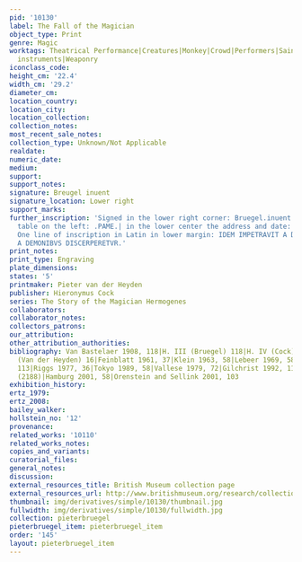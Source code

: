 ```yaml
---
pid: '10130'
label: The Fall of the Magician
object_type: Print
genre: Magic
worktags: Theatrical Performance|Creatures|Monkey|Crowd|Performers|Saint|Armor|Flag/Banner|Musical
  instruments|Weaponry
iconclass_code:
height_cm: '22.4'
width_cm: '29.2'
diameter_cm:
location_country:
location_city:
location_collection:
collection_notes:
most_recent_sale_notes:
collection_type: Unknown/Not Applicable
realdate:
numeric_date:
medium:
support:
support_notes:
signature: Breugel inuent
signature_location: Lower right
support_marks:
further_inscription: 'Signed in the lower right corner: Bruegel.inuent and on the
  table on the left: .PAME.| in the lower center the address and date: Cock.excudebat.1565.
  One line of inscription in Latin in lower margin: IDEM IMPETRAVIT A DEO VT MAGVS
  A DEMONIBVS DISCERPERETVR.'
print_notes:
print_type: Engraving
plate_dimensions:
states: '5'
printmaker: Pieter van der Heyden
publisher: Hieronymus Cock
series: The Story of the Magician Hermogenes
collaborators:
collaborator_notes:
collectors_patrons:
our_attribution:
other_attribution_authorities:
bibliography: Van Bastelaer 1908, 118|H. III (Bruegel) 118|H. IV (Cock) 230|H. IX
  (Van der Heyden) 16|Feinblatt 1961, 37|Klein 1963, 58|Lebeer 1969, 58|Lari 1973,
  113|Riggs 1977, 36|Tokyo 1989, 58|Vallese 1979, 72|Gilchrist 1992, 118|GdZ VI, 5
  (2188)|Hamburg 2001, 58|Orenstein and Sellink 2001, 103
exhibition_history:
ertz_1979:
ertz_2008:
bailey_walker:
hollstein_no: '12'
provenance:
related_works: '10110'
related_works_notes:
copies_and_variants:
curatorial_files:
general_notes:
discussion:
external_resources_title: British Museum collection page
external_resources_url: http://www.britishmuseum.org/research/collection_online/collection_object_details.aspx
thumbnail: img/derivatives/simple/10130/thumbnail.jpg
fullwidth: img/derivatives/simple/10130/fullwidth.jpg
collection: pieterbruegel
pieterbruegel_item: pieterbruegel_item
order: '145'
layout: pieterbruegel_item
---
```

